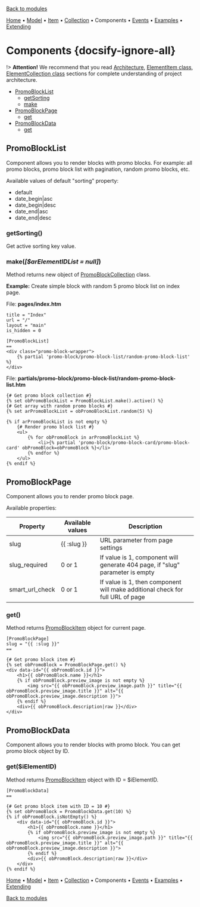 [Back to modules](modules/home.md)

[Home](modules/promo-block/home.md)
• [Model](modules/promo-block/model/model.md)
• [Item](modules/promo-block/item/item.md)
• [Collection](modules/promo-block/collection/collection.md)
• Components
• [Events](modules/promo-block/event/event.md)
• [Examples](modules/promo-block/examples/examples.md)
• [Extending](modules/promo-block/extending/extending.md)

# Components {docsify-ignore-all}

!> **Attention!**  We recommend that you read [Architecture](home.md#architecture), [ElementItem class](item-class/item-class.md),
[ElementCollection class](collection-class/collection-class.md) sections for complete understanding of  project architecture.

* [PromoBlockList](#promoblocklist)
  * [getSorting](#getsorting)
  * [make](#makearelementidlist-null)
* [PromoBlockPage](#promoblockpage)
  * [get](#get)
* [PromoBlockData](#promoblockdata)
  * [get](#getielementid)

## PromoBlockList

Component allows you to render blocks with promo blocks. For example: all promo blocks, promo block list with pagination,
random promo blocks, etc.

Available values of default "sorting" property:
  * default
  * date_begin|asc
  * date_begin|desc
  * date_end|asc
  * date_end|desc

### getSorting()

Get active sorting key value.

### make(_[$arElementIDList = null]_)

Method returns new object of [PromoBlockCollection](modules/promo-block/collection/collection.md) class.

**Example:** Create simple block with random 5 promo block list on index page.

File: **pages/index.htm**
```twig
title = "Index"
url = "/"
layout = "main"
is_hidden = 0

[PromoBlockList]
==
<div class="promo-block-wrapper">
    {% partial 'promo-block/promo-block-list/random-promo-block-list' %}
</div>
```

File: **partials/promo-block/promo-block-list/random-promo-block-list.htm**
```twig
{# Get promo block collection #}
{% set obPromoBlockList = PromoBlockList.make().active() %}
{# Get array with random promo blocks #}
{% set arPromoBlockList = obPromoBlockList.random(5) %}

{% if arPromoBlockList is not empty %}
    {# Render promo block list #}
    <ul>
        {% for obPromoBlock in arPromoBlockList %}
            <li>{% partial 'promo-block/promo-block-card/promo-block-card' obPromoBlock=obPromoBlock %}</li>
        {% endfor %}
    </ul>
{% endif %}
```

## PromoBlockPage

Component allows you to render promo block page.

Available properties:

|Property|Available values|Description|
|---|---|---|
|slug|{{ :slug }}|URL parameter from page settings|
|slug_required|0 or 1|If value is 1, component will generate 404 page, if "slug" parameter is empty|
|smart_url_check|0 or 1|If value is 1, then component will make additional check for full URL of page|

### get()

Method returns [PromoBlockItem](modules/promo-block/item/item.md#promo-blockitem) object for current page.

```twig
[PromoBlockPage]
slug = "{{ :slug }}"
==

{# Get promo block item #}
{% set obPromoBlock = PromoBlockPage.get() %}
<div data-id="{{ obPromoBlock.id }}">
    <h1>{{ obPromoBlock.name }}</h1>
    {% if obPromoBlock.preview_image is not empty %}
        <img src="{{ obPromoBlock.preview_image.path }}" title="{{ obPromoBlock.preview_image.title }}" alt="{{ obPromoBlock.preview_image.description }}">
    {% endif %}
    <div>{{ obPromoBlock.description|raw }}</div>
</div>
```

## PromoBlockData

Component allows you to render blocks with promo block. You can get promo block object by ID.

### get($iElementID)

Method returns [PromoBlockItem](modules/promo-block/item/item.md#promo-blockitem) object with ID = $iElementID.
```twig
[PromoBlockData]
==

{# Get promo block item with ID = 10 #}
{% set obPromoBlock = PromoBlockData.get(10) %}
{% if obPromoBlock.isNotEmpty() %}
    <div data-id="{{ obPromoBlock.id }}">
        <h1>{{ obPromoBlock.name }}</h1>
        {% if obPromoBlock.preview_image is not empty %}
            <img src="{{ obPromoBlock.preview_image.path }}" title="{{ obPromoBlock.preview_image.title }}" alt="{{ obPromoBlock.preview_image.description }}">
        {% endif %}
        <div>{{ obPromoBlock.description|raw }}</div>
    </div>
{% endif %}
```

[Home](modules/promo-block/home.md)
• [Model](modules/promo-block/model/model.md)
• [Item](modules/promo-block/item/item.md)
• [Collection](modules/promo-block/collection/collection.md)
• Components
• [Events](modules/promo-block/event/event.md)
• [Examples](modules/promo-block/examples/examples.md)
• [Extending](modules/promo-block/extending/extending.md)

[Back to modules](modules/home.md)
